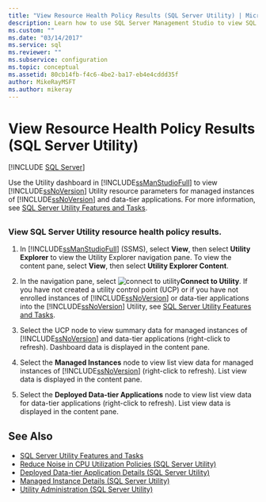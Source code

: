 ```yaml
---
title: "View Resource Health Policy Results (SQL Server Utility) | Microsoft Docs"
description: Learn how to use SQL Server Management Studio to view SQL Server Utility resource health policy results for instances of SQL Server and data-tier applications.
ms.custom: ""
ms.date: "03/14/2017"
ms.service: sql
ms.reviewer: ""
ms.subservice: configuration
ms.topic: conceptual
ms.assetid: 80cb14fb-f4c6-4be2-ba17-eb4e4cddd35f
author: MikeRayMSFT
ms.author: mikeray
---
```


# View Resource Health Policy Results (SQL Server Utility)

[!INCLUDE [SQL Server](../../includes/applies-to-version/sqlserver.md)]

Use the Utility dashboard in [!INCLUDE[ssManStudioFull](../../includes/ssmanstudiofull-md.md)] to view [!INCLUDE[ssNoVersion](../../includes/ssnoversion-md.md)] Utility resource parameters for managed instances of [!INCLUDE[ssNoVersion](../../includes/ssnoversion-md.md)] and data-tier applications. For more information, see [SQL Server Utility Features and Tasks](../../relational-databases/manage/sql-server-utility-features-and-tasks.md).  

##  <a name="SSMSProcedure"></a>

### View SQL Server Utility resource health policy results.  

1. In [!INCLUDE[ssManStudioFull](../../includes/ssmanstudiofull-md.md)] (SSMS), select **View**, then select **Utility Explorer** to view the Utility Explorer navigation pane. To view the content pane, select **View**, then select **Utility Explorer Content**.  

2. In the navigation pane, select ![connect to utility](../../relational-databases/manage/media/connect-to-utility.gif "Connect_to_Utility")**Connect to Utility**. If you have not created a utility control point (UCP) or if you have not enrolled instances of [!INCLUDE[ssNoVersion](../../includes/ssnoversion-md.md)] or data-tier applications into the [!INCLUDE[ssNoVersion](../../includes/ssnoversion-md.md)] Utility, see [SQL Server Utility Features and Tasks](../../relational-databases/manage/sql-server-utility-features-and-tasks.md).  

3. Select the UCP node to view summary data for managed instances of [!INCLUDE[ssNoVersion](../../includes/ssnoversion-md.md)] and data-tier applications (right-click to refresh). Dashboard data is displayed in the content pane.  

4. Select the **Managed Instances** node to view list view data for managed instances of [!INCLUDE[ssNoVersion](../../includes/ssnoversion-md.md)] (right-click to refresh). List view data is displayed in the content pane.  

5. Select the **Deployed Data-tier Applications** node to view list view data for data-tier applications (right-click to refresh). List view data is displayed in the content pane.  

## See Also

- [SQL Server Utility Features and Tasks](../../relational-databases/manage/sql-server-utility-features-and-tasks.md)
- [Reduce Noise in CPU Utilization Policies &#40;SQL Server Utility&#41;](../../relational-databases/manage/reduce-noise-in-cpu-utilization-policies-sql-server-utility.md)
- [Deployed Data-tier Application Details &#40;SQL Server Utility&#41;](/previous-versions/sql/sql-server-2016/ee240857(v=sql.130))
- [Managed Instance Details &#40;SQL Server Utility&#41;](./utility-explorer-f1-help.md)
- [Utility Administration &#40;SQL Server Utility&#41;](/previous-versions/sql/sql-server-2016/ee240832(v=sql.130))
